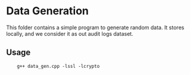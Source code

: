 # Data Generation

This folder contains a simple program to generate random data. It stores locally, and we consider it as out audit logs dataset.

## Usage

```
    g++ data_gen.cpp -lssl -lcrypto
```

